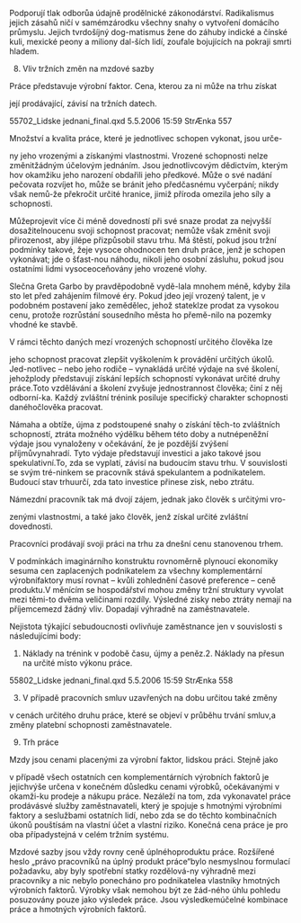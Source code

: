 
Podporují tlak odborůa údajně prodělnické zákonodárství. Radikalismus jejich zásahů ničí v samémzárodku všechny snahy o vytvoření domácího průmyslu. Jejich tvrdošíjný dog-matismus žene do záhuby indické a čínské kuli, mexické peony a miliony dal-ších lidí, zoufale bojujících na pokraji smrti hladem.

8. Vliv tržních změn na mzdové sazby

Práce představuje výrobní faktor. Cena, kterou za ni může na trhu získat

její prodávající, závisí na tržních datech.

55702_Lidske jednani_final.qxd 5.5.2006 15:59 StrÆnka 557

Množství a kvalita práce, které je jednotlivec schopen vykonat, jsou urče-

ny jeho vrozenými a získanými vlastnostmi. Vrozené schopnosti nelze změnitžádným účelovým jednáním. Jsou jednotlivcovým dědictvím, kterým hov okamžiku jeho narození obdařili jeho předkové. Může o své nadání pečovata rozvíjet ho, může se bránit jeho předčasnému vyčerpání; nikdy však nemů-že překročit určité hranice, jimiž příroda omezila jeho síly a schopnosti.

Můžeprojevit více či méně dovedností při své snaze prodat za nejvyšší dosažitelnoucenu svoji schopnost pracovat; nemůže však změnit svoji přirozenost, aby jilépe přizpůsobil stavu trhu. Má štěstí, pokud jsou tržní podmínky takové, žeje vysoce ohodnocen ten druh práce, jenž je schopen vykonávat; jde o šťast-nou náhodu, nikoli jeho osobní zásluhu, pokud jsou ostatními lidmi vysoceoceňovány jeho vrozené vlohy.

Slečna Greta Garbo by pravděpodobně vydě-lala mnohem méně, kdyby žila sto let před zahájením filmové éry. Pokud jdeo její vrozený talent, je v podobném postavení jako zemědělec, jehož stateklze prodat za vysokou cenu, protože rozrůstání sousedního města ho přemě-nilo na pozemky vhodné ke stavbě.

V rámci těchto daných mezí vrozených schopností určitého člověka lze

jeho schopnost pracovat zlepšit vyškolením k provádění určitých úkolů. Jed-notlivec – nebo jeho rodiče – vynakládá určité výdaje na své školení, jehožplody představují získání lepších schopností vykonávat určité druhy práce.Toto vzdělávání a školení zvyšuje jednostrannost člověka; činí z něj odborní-ka. Každý zvláštní trénink posiluje specifický charakter schopnosti danéhočlověka pracovat.

Námaha a obtíže, újma z podstoupené snahy o získání těch-to zvláštních schopností, ztráta možného výdělku během této doby a nutnépeněžní výdaje jsou vynaloženy v očekávání, že je pozdější zvýšení příjmůvynahradí. Tyto výdaje představují investici a jako takové jsou spekulativní.To, zda se vyplatí, závisí na budoucím stavu trhu. V souvislosti se svým tré-ninkem se pracovník stává spekulantem a podnikatelem. Budoucí stav trhuurčí, zda tato investice přinese zisk, nebo ztrátu.

Námezdní pracovník tak má dvojí zájem, jednak jako člověk s určitými vro-

zenými vlastnostmi, a také jako člověk, jenž získal určité zvláštní dovednosti.

Pracovníci prodávají svoji práci na trhu za dnešní cenu stanovenou trhem.

V podmínkách imaginárního konstruktu rovnoměrně plynoucí ekonomiky sesuma cen zaplacených podnikatelem za všechny komplementární výrobnífaktory musí rovnat – kvůli zohlednění časové preference – ceně produktu.V měnícím se hospodářství mohou změny tržní struktury vyvolat mezi těmi-to dvěma veličinami rozdíly. Výsledné zisky nebo ztráty nemají na příjemcemezd žádný vliv. Dopadají výhradně na zaměstnavatele.

Nejistota týkající sebudoucnosti ovlivňuje zaměstnance jen v souvislosti s následujícími body:

1. Náklady na trénink v podobě času, újmy a peněz.2. Náklady na přesun na určité místo výkonu práce.

55802_Lidske jednani_final.qxd 5.5.2006 15:59 StrÆnka 558

3. V případě pracovních smluv uzavřených na dobu určitou také změny

v cenách určitého druhu práce, které se objeví v průběhu trvání smluv,a změny platební schopnosti zaměstnavatele.

9. Trh práce

Mzdy jsou cenami placenými za výrobní faktor, lidskou práci. Stejně jako

v případě všech ostatních cen komplementárních výrobních faktorů je jejichvýše určena v konečném důsledku cenami výrobků, očekávanými v okamži-ku prodeje a nákupu práce. Nezáleží na tom, zda vykonavatel práce prodávásvé služby zaměstnavateli, který je spojuje s hmotnými výrobními faktory a seslužbami ostatních lidí, nebo zda se do těchto kombinačních úkonů pouštísám na vlastní účet a vlastní riziko. Konečná cena práce je pro oba případystejná v celém tržním systému.

Mzdové sazby jsou vždy rovny ceně úplnéhoproduktu práce. Rozšířené heslo „právo pracovníků na úplný produkt práce“bylo nesmyslnou formulací požadavku, aby byly spotřební statky rozdělová-ny výhradně mezi pracovníky a nic nebylo ponecháno pro podnikatelea vlastníky hmotných výrobních faktorů. Výrobky však nemohou být ze žád-ného úhlu pohledu posuzovány pouze jako výsledek práce. Jsou výsledkemúčelné kombinace práce a hmotných výrobních faktorů.
